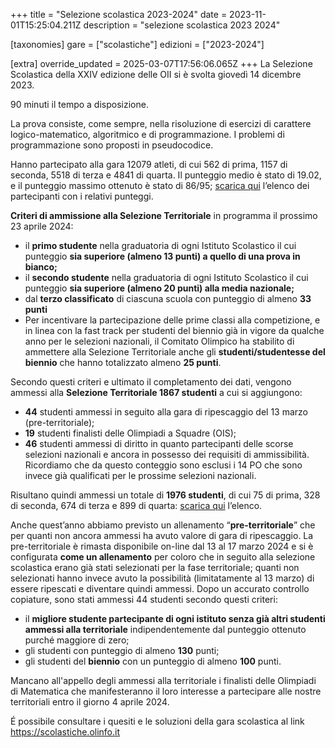 +++
title = "Selezione scolastica 2023-2024"
date = 2023-11-01T15:25:04.211Z
description = "selezione scolastica 2023 2024"

[taxonomies]
gare = ["scolastiche"]
edizioni = ["2023-2024"]

[extra]
override_updated = 2025-03-07T17:56:06.065Z
+++
La Selezione Scolastica della XXIV edizione delle OII si è svolta giovedì 14 dicembre 2023.

<!-- more -->

90 minuti il tempo a disposizione.

La prova consiste, come sempre, nella risoluzione di esercizi di carattere logico-matematico, algoritmico e di programmazione. I problemi di programmazione sono proposti in pseudocodice.

Hanno partecipato alla gara 12079 atleti, di cui 562 di prima, 1157 di seconda, 5518 di terza e 4841 di quarta. Il punteggio medio è stato di 19.02, e il punteggio massimo ottenuto è stato di 86/95; [scarica qui](/results/Classifica_generale_selezione_scolastica_14dicembre2023.xlsx) l’elenco dei partecipanti con i relativi punteggi.

**Criteri di ammissione alla Selezione Territoriale** in programma il prossimo 23 aprile 2024:

* il **primo studente** nella graduatoria di ogni Istituto Scolastico il cui punteggio **sia superiore (almeno 13 punti) a quello di una prova in bianco;**
* il **secondo studente** nella graduatoria di ogni Istituto Scolastico il cui punteggio **sia superiore (almeno 20 punti) alla media nazionale;**
* dal **terzo classificato** di ciascuna scuola con punteggio di almeno **33 punti**
* Per incentivare la partecipazione delle prime classi alla competizione, e in linea con la fast track per studenti del biennio già in vigore da qualche anno per le selezioni nazionali, il Comitato Olimpico ha stabilito di ammettere alla Selezione Territoriale anche gli **studenti/studentesse del biennio** che hanno totalizzato almeno **25 punti**.

Secondo questi criteri e ultimato il completamento dei dati, vengono ammessi alla **Selezione Territoriale 1867 studenti** a cui si aggiungono:

* **44** studenti ammessi in seguito alla gara di ripescaggio del 13 marzo (pre-territoriale);
* **19** studenti finalisti delle Olimpiadi a Squadre (OIS);
* **46** studenti ammessi di diritto in quanto partecipanti delle scorse selezioni nazionali e ancora in possesso dei requisiti di ammissibilità. Ricordiamo che da questo conteggio sono esclusi i 14 PO che sono invece già qualificati per le prossime selezioni nazionali.

Risultano quindi ammessi un totale di **1976 studenti**,  di cui 75 di prima, 328 di seconda, 674 di terza e 899 di quarta: [scarica qui](/results/Ammessi_Selezione_Territoriale_2024.xlsx) l’elenco.

Anche quest’anno abbiamo previsto un allenamento “**pre-territoriale**” che per quanti non ancora ammessi ha avuto valore di gara di ripescaggio. La pre-territoriale è rimasta disponibile on-line dal 13 al 17 marzo 2024 e si è configurata **come un allenamento** per coloro che in seguito alla selezione scolastica erano già stati selezionati per la fase territoriale; quanti non selezionati hanno invece avuto la possibilità (limitatamente al 13 marzo) di essere ripescati e diventare quindi ammessi. Dopo un accurato controllo copiature, sono stati ammessi 44 studenti secondo questi criteri:

* il **migliore studente partecipante di ogni istituto senza già altri studenti ammessi alla territoriale** indipendentemente dal punteggio ottenuto purché maggiore di zero;
* gli studenti con punteggio di almeno **130** punti;
* gli studenti del **biennio** con un punteggio di almeno **100** punti.

Mancano all'appello degli ammessi alla territoriale i finalisti delle Olimpiadi di Matematica che manifesteranno il loro interesse a partecipare alle nostre territoriali entro il giorno 4 aprile 2024.

É possibile consultare i quesiti e le soluzioni della gara scolastica al link <https://scolastiche.olinfo.it>
